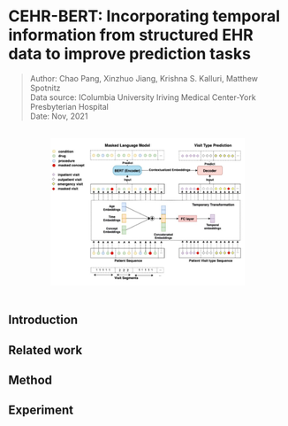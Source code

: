 # CEHR-BERT: Incorporating temporal information from structured EHR data to improve prediction tasks  

<blockquote>
Author: Chao Pang, Xinzhuo Jiang, Krishna S. Kalluri, Matthew Spotnitz<br>    
Data source: IColumbia University Iriving Medical Center-York Presbyterian Hospital<br>
Date: Nov, 2021  
</blockquote>
<br>
<center> <img src="https://github.com/Jeong-Eul/CEHR-BERT/blob/main/architecture.jpg?raw=true" width = 70%></center>
<br>

## Introduction  
## Related work
## Method  





## Experiment  
